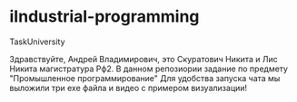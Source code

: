 # iIndustrial-programming
TaskUniversity

Здравствуйте, Андрей Владимирович, это Скуратович Никита и Лис Никита магистратура Рф2.
В данном репозиории задание по предмету "Промышленное программирование"
Для удобства запуска чата мы выложили три exe файла и видео с примером визуализации!
